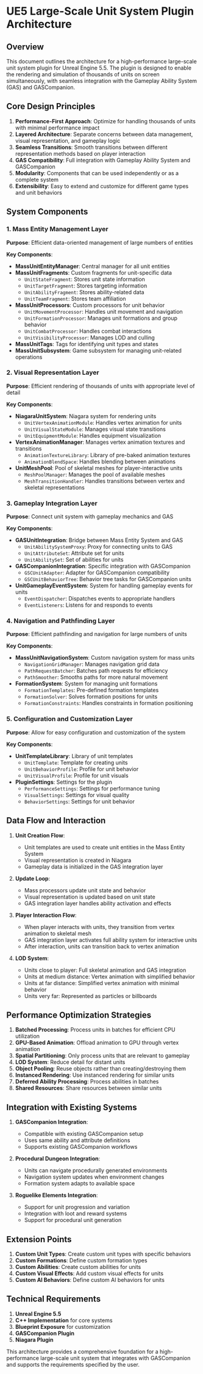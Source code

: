# UE5 Large-Scale Unit System Plugin Architecture

## Overview

This document outlines the architecture for a high-performance large-scale unit system plugin for Unreal Engine 5.5. The plugin is designed to enable the rendering and simulation of thousands of units on screen simultaneously, with seamless integration with the Gameplay Ability System (GAS) and GASCompanion.

## Core Design Principles

1. **Performance-First Approach**: Optimize for handling thousands of units with minimal performance impact
2. **Layered Architecture**: Separate concerns between data management, visual representation, and gameplay logic
3. **Seamless Transitions**: Smooth transitions between different representation methods based on player interaction
4. **GAS Compatibility**: Full integration with Gameplay Ability System and GASCompanion
5. **Modularity**: Components that can be used independently or as a complete system
6. **Extensibility**: Easy to extend and customize for different game types and unit behaviors

## System Components

### 1. Mass Entity Management Layer

**Purpose**: Efficient data-oriented management of large numbers of entities

**Key Components**:
- **MassUnitEntityManager**: Central manager for all unit entities
- **MassUnitFragments**: Custom fragments for unit-specific data
  - `UnitStateFragment`: Stores unit state information
  - `UnitTargetFragment`: Stores targeting information
  - `UnitAbilityFragment`: Stores ability-related data
  - `UnitTeamFragment`: Stores team affiliation
- **MassUnitProcessors**: Custom processors for unit behavior
  - `UnitMovementProcessor`: Handles unit movement and navigation
  - `UnitFormationProcessor`: Manages unit formations and group behavior
  - `UnitCombatProcessor`: Handles combat interactions
  - `UnitVisibilityProcessor`: Manages LOD and culling
- **MassUnitTags**: Tags for identifying unit types and states
- **MassUnitSubsystem**: Game subsystem for managing unit-related operations

### 2. Visual Representation Layer

**Purpose**: Efficient rendering of thousands of units with appropriate level of detail

**Key Components**:
- **NiagaraUnitSystem**: Niagara system for rendering units
  - `UnitVertexAnimationModule`: Handles vertex animation for units
  - `UnitVisualStateModule`: Manages visual state transitions
  - `UnitEquipmentModule`: Handles equipment visualization
- **VertexAnimationManager**: Manages vertex animation textures and transitions
  - `AnimationTextureLibrary`: Library of pre-baked animation textures
  - `AnimationBlendSpace`: Handles blending between animations
- **UnitMeshPool**: Pool of skeletal meshes for player-interactive units
  - `MeshPoolManager`: Manages the pool of available meshes
  - `MeshTransitionHandler`: Handles transitions between vertex and skeletal representations

### 3. Gameplay Integration Layer

**Purpose**: Connect unit system with gameplay mechanics and GAS

**Key Components**:
- **GASUnitIntegration**: Bridge between Mass Entity System and GAS
  - `UnitAbilitySystemProxy`: Proxy for connecting units to GAS
  - `UnitAttributeSet`: Attribute set for units
  - `UnitAbilitySet`: Set of abilities for units
- **GASCompanionIntegration**: Specific integration with GASCompanion
  - `GSCUnitAdapter`: Adapter for GASCompanion compatibility
  - `GSCUnitBehaviorTree`: Behavior tree tasks for GASCompanion units
- **UnitGameplayEventSystem**: System for handling gameplay events for units
  - `EventDispatcher`: Dispatches events to appropriate handlers
  - `EventListeners`: Listens for and responds to events

### 4. Navigation and Pathfinding Layer

**Purpose**: Efficient pathfinding and navigation for large numbers of units

**Key Components**:
- **MassUnitNavigationSystem**: Custom navigation system for mass units
  - `NavigationGridManager`: Manages navigation grid data
  - `PathRequestBatcher`: Batches path requests for efficiency
  - `PathSmoother`: Smooths paths for more natural movement
- **FormationSystem**: System for managing unit formations
  - `FormationTemplates`: Pre-defined formation templates
  - `FormationSolver`: Solves formation positions for units
  - `FormationConstraints`: Handles constraints in formation positioning

### 5. Configuration and Customization Layer

**Purpose**: Allow for easy configuration and customization of the system

**Key Components**:
- **UnitTemplateLibrary**: Library of unit templates
  - `UnitTemplate`: Template for creating units
  - `UnitBehaviorProfile`: Profile for unit behavior
  - `UnitVisualProfile`: Profile for unit visuals
- **PluginSettings**: Settings for the plugin
  - `PerformanceSettings`: Settings for performance tuning
  - `VisualSettings`: Settings for visual quality
  - `BehaviorSettings`: Settings for unit behavior

## Data Flow and Interaction

1. **Unit Creation Flow**:
   - Unit templates are used to create unit entities in the Mass Entity System
   - Visual representation is created in Niagara
   - Gameplay data is initialized in the GAS integration layer

2. **Update Loop**:
   - Mass processors update unit state and behavior
   - Visual representation is updated based on unit state
   - GAS integration layer handles ability activation and effects

3. **Player Interaction Flow**:
   - When player interacts with units, they transition from vertex animation to skeletal mesh
   - GAS integration layer activates full ability system for interactive units
   - After interaction, units can transition back to vertex animation

4. **LOD System**:
   - Units close to player: Full skeletal animation and GAS integration
   - Units at medium distance: Vertex animation with simplified behavior
   - Units at far distance: Simplified vertex animation with minimal behavior
   - Units very far: Represented as particles or billboards

## Performance Optimization Strategies

1. **Batched Processing**: Process units in batches for efficient CPU utilization
2. **GPU-Based Animation**: Offload animation to GPU through vertex animation
3. **Spatial Partitioning**: Only process units that are relevant to gameplay
4. **LOD System**: Reduce detail for distant units
5. **Object Pooling**: Reuse objects rather than creating/destroying them
6. **Instanced Rendering**: Use instanced rendering for similar units
7. **Deferred Ability Processing**: Process abilities in batches
8. **Shared Resources**: Share resources between similar units

## Integration with Existing Systems

1. **GASCompanion Integration**:
   - Compatible with existing GASCompanion setup
   - Uses same ability and attribute definitions
   - Supports existing GASCompanion workflows

2. **Procedural Dungeon Integration**:
   - Units can navigate procedurally generated environments
   - Navigation system updates when environment changes
   - Formation system adapts to available space

3. **Roguelike Elements Integration**:
   - Support for unit progression and variation
   - Integration with loot and reward systems
   - Support for procedural unit generation

## Extension Points

1. **Custom Unit Types**: Create custom unit types with specific behaviors
2. **Custom Formations**: Define custom formation types
3. **Custom Abilities**: Create custom abilities for units
4. **Custom Visual Effects**: Add custom visual effects for units
5. **Custom AI Behaviors**: Define custom AI behaviors for units

## Technical Requirements

1. **Unreal Engine 5.5**
2. **C++ Implementation** for core systems
3. **Blueprint Exposure** for customization
4. **GASCompanion Plugin**
5. **Niagara Plugin**

This architecture provides a comprehensive foundation for a high-performance large-scale unit system that integrates with GASCompanion and supports the requirements specified by the user.
